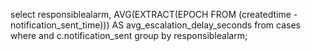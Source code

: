 select
   responsiblealarm,
  AVG(EXTRACT(EPOCH FROM (createdtime - notification_sent_time))) AS avg_escalation_delay_seconds
from
  cases
where
  and c.notification_sent
group by responsiblealarm;
